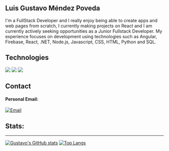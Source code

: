Luis Gustavo Méndez Poveda
-------------
I'm a FullStack Developer and I really enjoy being able to create apps and web pages from scratch, I currently making projects on React and I am currently actively seeking opportunities as a Junior Fullstack Developer. My experience focuses on development using technologies such as Angular, Firebase, React, .NET, Node.js, Javascript, CSS, HTML, Python and SQL.


## Technologies

![](https://img.shields.io/badge/Java-ED8B00?style=for-the-badge&logo=java&logoColor=white&labelColor=101010)
![](https://img.shields.io/badge/Python-3776AB?style=for-the-badge&logo=python&logoColor=white&labelColor=101010)
![](https://img.shields.io/badge/TypeScript-007ACC?style=for-the-badge&logo=typescript&logoColor=white&labelColor=101010)



## Contact

#### Personal Email:
[![Email](https://img.shields.io/badge/eduardo.binns.sanchez@gmail.com-my_personal_email_-D14836?style=for-the-badge&logo=outlook&logoColor=white&labelColor=101010)](mailto:mendez.p.gus@gmail.com)


## Stats:
-------------
[![Gustavo's GitHub stats](https://github-readme-stats.vercel.app/api?username=GustavoMP99&show_icons=true&theme=radical)](https://github.com/anuraghazra/github-readme-stats)
[![Top Langs](https://github-readme-stats.vercel.app/api/top-langs/?username=GustavoMP99&show_icons=true&theme=radical&langs_count=6&layout=compact)](https://github.com/GustavoMP99/github-readme-stats)
